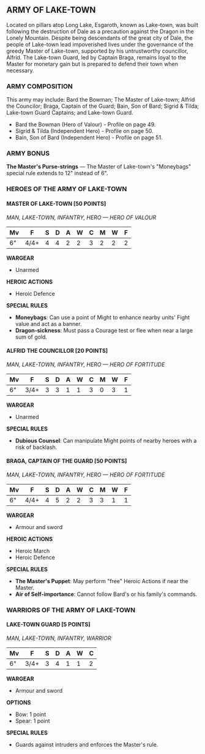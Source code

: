 ﻿## ARMY OF LAKE-TOWN

Located on pillars atop Long Lake, Esgaroth, known as Lake-town, was built following the destruction of Dale as a precaution against the Dragon in the Lonely Mountain. Despite being descendants of the great city of Dale, the people of Lake-town lead impoverished lives under the governance of the greedy Master of Lake-town, supported by his untrustworthy councillor, Alfrid. The Lake-town Guard, led by Captain Braga, remains loyal to the Master for monetary gain but is prepared to defend their town when necessary.

### ARMY COMPOSITION

This army may include: Bard the Bowman; The Master of Lake-town; Alfrid the Councilor; Braga, Captain of the Guard; Bain, Son of Bard; Sigrid & Tilda; Lake-town Guard Captains; and Lake-town Guard.

- Bard the Bowman (Hero of Valour) - Profile on page 49.
- Sigrid & Tilda (Independent Hero) - Profile on page 50.
- Bain, Son of Bard (Independent Hero) - Profile on page 51.

### ARMY BONUS

**The Master's Purse-strings** — The Master of Lake-town's "Moneybags" special rule extends to 12" instead of 6".

### HEROES OF THE ARMY OF LAKE-TOWN

#### MASTER OF LAKE-TOWN [50 POINTS]
*MAN, LAKE-TOWN, INFANTRY, HERO — HERO OF VALOUR*

| Mv  | F   | S | D | A | W | C | M | W | F |
|-----|-----|---|---|---|---|---|---|---|---|
| 6"  | 4/4+| 4 | 4 | 2 | 2 | 3 | 2 | 2 | 2 |

**WARGEAR**
- Unarmed

**HEROIC ACTIONS**
- Heroic Defence

**SPECIAL RULES**
- **Moneybags**: Can use a point of Might to enhance nearby units' Fight value and act as a banner.
- **Dragon-sickness**: Must pass a Courage test or flee when near a large sum of gold.

#### ALFRID THE COUNCILLOR [20 POINTS]
*MAN, LAKE-TOWN, INFANTRY, HERO — HERO OF FORTITUDE*

| Mv  | F   | S | D | A | W | C | M | W | F |
|-----|-----|---|---|---|---|---|---|---|---|
| 6"  | 3/4+| 3 | 3 | 1 | 1 | 3 | 0 | 3 | 1 |

**WARGEAR**
- Unarmed

**SPECIAL RULES**
- **Dubious Counsel**: Can manipulate Might points of nearby heroes with a risk of backlash.

#### BRAGA, CAPTAIN OF THE GUARD [50 POINTS]
*MAN, LAKE-TOWN, INFANTRY, HERO — HERO OF FORTITUDE*

| Mv  | F   | S | D | A | W | C | M | W | F |
|-----|-----|---|---|---|---|---|---|---|---|
| 6"  | 4/4+| 4 | 5 | 2 | 2 | 3 | 3 | 1 | 1 |

**WARGEAR**
- Armour and sword

**HEROIC ACTIONS**
- Heroic March
- Heroic Defence

**SPECIAL RULES**
- **The Master's Puppet**: May perform "free" Heroic Actions if near the Master.
- **Air of Self-importance**: Cannot follow Bard's or his family's commands.

### WARRIORS OF THE ARMY OF LAKE-TOWN

#### LAKE-TOWN GUARD [5 POINTS]
*MAN, LAKE-TOWN, INFANTRY, WARRIOR*

| Mv  | F   | S | D | A | W | C |
|-----|-----|---|---|---|---|---|
| 6"  | 3/4+| 3 | 4 | 1 | 1 | 2 |

**WARGEAR**
- Armour and sword

**OPTIONS**
- Bow: 1 point
- Spear: 1 point

**SPECIAL RULES**
- Guards against intruders and enforces the Master's rule.
